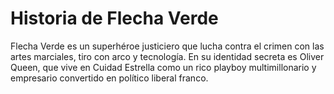 # Historia de Flecha Verde

Flecha Verde es un superhéroe justiciero que lucha contra el crimen con las artes marciales, tiro con arco y tecnología. En su identidad secreta es Oliver Queen, que vive en Cuidad Estrella como un rico playboy multimillonario y empresario convertido en político liberal franco.
